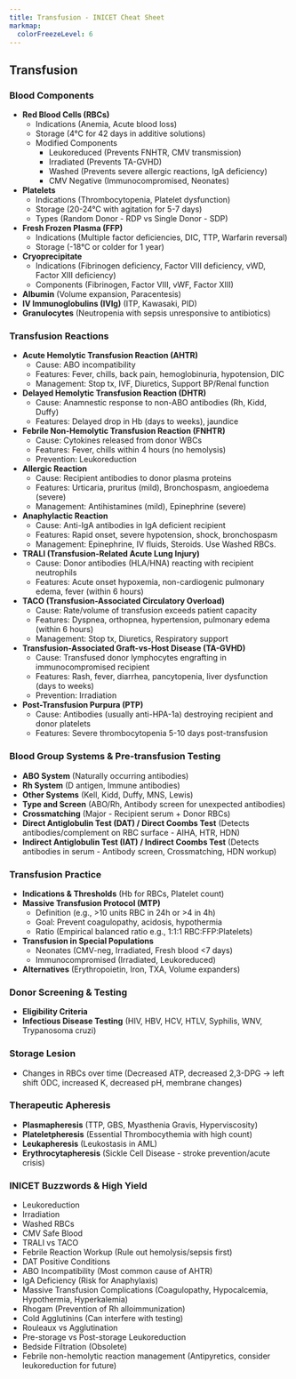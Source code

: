 ```yaml
---
title: Transfusion - INICET Cheat Sheet
markmap:
  colorFreezeLevel: 6
---
```


## Transfusion

### Blood Components
- **Red Blood Cells (RBCs)**
  - Indications (Anemia, Acute blood loss)
  - Storage (4°C for 42 days in additive solutions)
  - Modified Components
    - Leukoreduced (Prevents FNHTR, CMV transmission)
    - Irradiated (Prevents TA-GVHD)
    - Washed (Prevents severe allergic reactions, IgA deficiency)
    - CMV Negative (Immunocompromised, Neonates)
- **Platelets**
  - Indications (Thrombocytopenia, Platelet dysfunction)
  - Storage (20-24°C with agitation for 5-7 days)
  - Types (Random Donor - RDP vs Single Donor - SDP)
- **Fresh Frozen Plasma (FFP)**
  - Indications (Multiple factor deficiencies, DIC, TTP, Warfarin reversal)
  - Storage (-18°C or colder for 1 year)
- **Cryoprecipitate**
  - Indications (Fibrinogen deficiency, Factor VIII deficiency, vWD, Factor XIII deficiency)
  - Components (Fibrinogen, Factor VIII, vWF, Factor XIII)
- **Albumin** (Volume expansion, Paracentesis)
- **IV Immunoglobulins (IVIg)** (ITP, Kawasaki, PID)
- **Granulocytes** (Neutropenia with sepsis unresponsive to antibiotics)

### Transfusion Reactions
- **Acute Hemolytic Transfusion Reaction (AHTR)**
  - Cause: ABO incompatibility
  - Features: Fever, chills, back pain, hemoglobinuria, hypotension, DIC
  - Management: Stop tx, IVF, Diuretics, Support BP/Renal function
- **Delayed Hemolytic Transfusion Reaction (DHTR)**
  - Cause: Anamnestic response to non-ABO antibodies (Rh, Kidd, Duffy)
  - Features: Delayed drop in Hb (days to weeks), jaundice
- **Febrile Non-Hemolytic Transfusion Reaction (FNHTR)**
  - Cause: Cytokines released from donor WBCs
  - Features: Fever, chills within 4 hours (no hemolysis)
  - Prevention: Leukoreduction
- **Allergic Reaction**
  - Cause: Recipient antibodies to donor plasma proteins
  - Features: Urticaria, pruritus (mild), Bronchospasm, angioedema (severe)
  - Management: Antihistamines (mild), Epinephrine (severe)
- **Anaphylactic Reaction**
  - Cause: Anti-IgA antibodies in IgA deficient recipient
  - Features: Rapid onset, severe hypotension, shock, bronchospasm
  - Management: Epinephrine, IV fluids, Steroids. Use Washed RBCs.
- **TRALI (Transfusion-Related Acute Lung Injury)**
  - Cause: Donor antibodies (HLA/HNA) reacting with recipient neutrophils
  - Features: Acute onset hypoxemia, non-cardiogenic pulmonary edema, fever (within 6 hours)
- **TACO (Transfusion-Associated Circulatory Overload)**
  - Cause: Rate/volume of transfusion exceeds patient capacity
  - Features: Dyspnea, orthopnea, hypertension, pulmonary edema (within 6 hours)
  - Management: Stop tx, Diuretics, Respiratory support
- **Transfusion-Associated Graft-vs-Host Disease (TA-GVHD)**
  - Cause: Transfused donor lymphocytes engrafting in immunocompromised recipient
  - Features: Rash, fever, diarrhea, pancytopenia, liver dysfunction (days to weeks)
  - Prevention: Irradiation
- **Post-Transfusion Purpura (PTP)**
  - Cause: Antibodies (usually anti-HPA-1a) destroying recipient and donor platelets
  - Features: Severe thrombocytopenia 5-10 days post-transfusion

### Blood Group Systems & Pre-transfusion Testing
- **ABO System** (Naturally occurring antibodies)
- **Rh System** (D antigen, Immune antibodies)
- **Other Systems** (Kell, Kidd, Duffy, MNS, Lewis)
- **Type and Screen** (ABO/Rh, Antibody screen for unexpected antibodies)
- **Crossmatching** (Major - Recipient serum + Donor RBCs)
- **Direct Antiglobulin Test (DAT) / Direct Coombs Test** (Detects antibodies/complement on RBC surface - AIHA, HTR, HDN)
- **Indirect Antiglobulin Test (IAT) / Indirect Coombs Test** (Detects antibodies in serum - Antibody screen, Crossmatching, HDN workup)

### Transfusion Practice
- **Indications & Thresholds** (Hb for RBCs, Platelet count)
- **Massive Transfusion Protocol (MTP)**
  - Definition (e.g., >10 units RBC in 24h or >4 in 4h)
  - Goal: Prevent coagulopathy, acidosis, hypothermia
  - Ratio (Empirical balanced ratio e.g., 1:1:1 RBC:FFP:Platelets)
- **Transfusion in Special Populations**
  - Neonates (CMV-neg, Irradiated, Fresh blood <7 days)
  - Immunocompromised (Irradiated, Leukoreduced)
- **Alternatives** (Erythropoietin, Iron, TXA, Volume expanders)

### Donor Screening & Testing
- **Eligibility Criteria**
- **Infectious Disease Testing** (HIV, HBV, HCV, HTLV, Syphilis, WNV, Trypanosoma cruzi)

### Storage Lesion
- Changes in RBCs over time (Decreased ATP, decreased 2,3-DPG -> left shift ODC, increased K, decreased pH, membrane changes)

### Therapeutic Apheresis
- **Plasmapheresis** (TTP, GBS, Myasthenia Gravis, Hyperviscosity)
- **Plateletpheresis** (Essential Thrombocythemia with high count)
- **Leukapheresis** (Leukostasis in AML)
- **Erythrocytapheresis** (Sickle Cell Disease - stroke prevention/acute crisis)

### INICET Buzzwords & High Yield
- Leukoreduction
- Irradiation
- Washed RBCs
- CMV Safe Blood
- TRALI vs TACO
- Febrile Reaction Workup (Rule out hemolysis/sepsis first)
- DAT Positive Conditions
- ABO Incompatibility (Most common cause of AHTR)
- IgA Deficiency (Risk for Anaphylaxis)
- Massive Transfusion Complications (Coagulopathy, Hypocalcemia, Hypothermia, Hyperkalemia)
- Rhogam (Prevention of Rh alloimmunization)
- Cold Agglutinins (Can interfere with testing)
- Rouleaux vs Agglutination
- Pre-storage vs Post-storage Leukoreduction
- Bedside Filtration (Obsolete)
- Febrile non-hemolytic reaction management (Antipyretics, consider leukoreduction for future)


